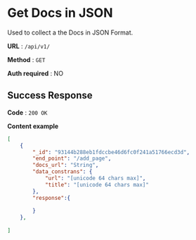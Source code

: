 # Get Docs in JSON

Used to collect a the Docs in JSON Format.

**URL** : `/api/v1/`

**Method** : `GET`

**Auth required** : NO


## Success Response

**Code** : `200 OK`

**Content example**

```json
[
    {
        "_id": "93144b288eb1fdccbe46d6fc0f241a51766ecd3d",
        "end_point": "/add_page",
        "docs_url": "String",
        "data_constrans": {
            "url": "[unicode 64 chars max]",
            "title": "[unicode 64 chars max]"
        },
        "response":{
            
        }
    },
   
]
```

